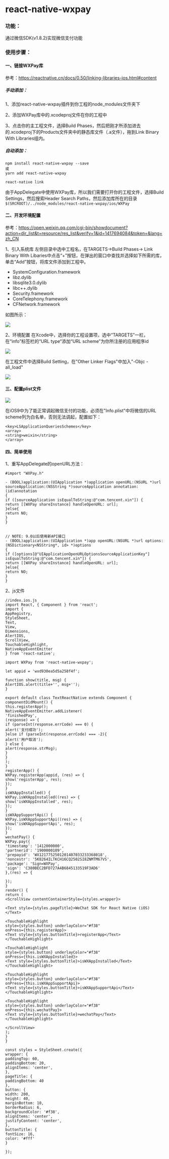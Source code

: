 # react-native-wxpay

### 功能：
通过微信SDK(v1.8.2)实现微信支付功能

### 使用步骤：

#### 一、链接WXPay库

参考：https://reactnative.cn/docs/0.50/linking-libraries-ios.html#content

##### 手动添加：
1、添加react-native-wxpay插件到你工程的node_modules文件夹下

2、添加WXPay库中的.xcodeproj文件在你的工程中

3、点击你的主工程文件，选择Build Phases，然后把刚才所添加进去的.xcodeproj下的Products文件夹中的静态库文件（.a文件），拖到Link Binary With Libraries组内。

##### 自动添加：
```
npm install react-native-wxpay --save
或
yarn add react-native-wxpay

react-native link
```

由于AppDelegate中使用WXPay库，所以我们需要打开你的工程文件，选择Build Settings，然后搜索Header Search Paths，然后添加库所在的目录 `$(SRCROOT)/../node_modules/react-native-wxpay/ios/WXPay`


#### 二、开发环境配置

参考：https://open.weixin.qq.com/cgi-bin/showdocument?action=dir_list&t=resource/res_list&verify=1&id=1417694084&token=&lang=zh_CN

1、引入系统库
左侧目录中选中工程名，在TARGETS->Build Phases-> Link Binary With Libaries中点击“+”按钮，在弹出的窗口中查找并选择如下所需的库，单击“Add”按钮，将库文件添加到工程中。

- SystemConfiguration.framework
- libz.dylib
- libsqlite3.0.dylib
- libc++.dylib
- Security.framework
- CoreTelephony.framework
- CFNetwork.framework

如图所示：

![](http://upload-images.jianshu.io/upload_images/2093433-56088c5af2abdec5.png?imageMogr2/auto-orient/strip%7CimageView2/2/w/1240)


2、环境配置
在Xcode中，选择你的工程设置项，选中“TARGETS”一栏，在“info”标签栏的“URL type“添加“URL scheme”为你所注册的应用程序id

![](http://upload-images.jianshu.io/upload_images/2093433-3693b1bff95bf928.png?imageMogr2/auto-orient/strip%7CimageView2/2/w/1240)

在工程文件中选择Build Setting，在"Other Linker Flags"中加入"-Objc -all_load"

![](http://upload-images.jianshu.io/upload_images/2093433-8f42a230dcc58456.png?imageMogr2/auto-orient/strip%7CimageView2/2/w/1240)


#### 三、配置plist文件

![](http://upload-images.jianshu.io/upload_images/2093433-2d1868511e3a3ee4.jpeg?imageMogr2/auto-orient/strip%7CimageView2/2/w/1240)

在iOS9中为了能正常调起微信支付的功能，必须在"Info.plist"中将微信的URL scheme列为白名单，否则无法调起，配置如下：
```
<key>LSApplicationQueriesSchemes</key>
<array>
<string>weixin</string>
</array>
```

#### 四、简单使用

1、重写AppDelegate的openURL方法：
```
#import "WXPay.h"

- (BOOL)application:(UIApplication *)application openURL:(NSURL *)url sourceApplication:(NSString *)sourceApplication annotation:(id)annotation
{
if ([sourceApplication isEqualToString:@"com.tencent.xin"]) {
return [[WXPay shareInstance] handleOpenURL: url];
}else{
return NO;
}
}


// NOTE: 9.0以后使用新API接口
- (BOOL)application:(UIApplication *)app openURL:(NSURL *)url options:(NSDictionary<NSString*, id> *)options
{
if ([options[@"UIApplicationOpenURLOptionsSourceApplicationKey"]  isEqualToString:@"com.tencent.xin"]) {
return [[WXPay shareInstance] handleOpenURL: url];
}else{
return NO;
}
}
```
2、js文件
```
//index.ios.js
import React, { Component } from 'react';
import {
AppRegistry,
StyleSheet,
Text,
View,
Dimensions,
AlertIOS,
ScrollView,
TouchableHighlight,
NativeAppEventEmitter
} from 'react-native';

import WXPay from 'react-native-wxpay';

let appid = 'wxd930ea5d5a258f4f';

function show(title, msg) {
AlertIOS.alert(title+'', msg+'');
}

export default class TextReactNative extends Component {
componentDidMount() {
this.registerApp();
NativeAppEventEmitter.addListener(
'finishedPay',
(response) => {
if (parseInt(response.errCode) === 0) {
alert('支付成功');
}else if (parseInt(response.errCode) === -2){
alert('用户取消');
} else {
alert(response.strMsg);
}
}
);
}
registerApp() {
WXPay.registerApp(appid, (res) => {
show('registerApp', res);
});
}
isWXAppInstalled() {
WXPay.isWXAppInstalled((res) => {
show('isWXAppInstalled', res);
});
}
isWXAppSupportApi() {
WXPay.isWXAppSupportApi((res) => {
show('isWXAppSupportApi', res);
});
}
wechatPay() {
WXPay.pay({
'timestamp': '1412000000',
'partnerid': '1900000109',
'prepayid': 'WX1217752501201407033233368018',
'noncestr': '5K8264ILTKCH16CQ2502SI8ZNMTM67VS',
'package': 'Sign=WXPay',
'sign': 'C380BEC2BFD727A4B6845133519F3AD6'
},(res) => {

});
}
render() {
return (
<ScrollView contentContainerStyle={styles.wrapper}>

<Text style={styles.pageTitle}>WeChat SDK for React Native (iOS)</Text>

<TouchableHighlight
style={styles.button} underlayColor="#f38"
onPress={this.registerApp}>
<Text style={styles.buttonTitle}>registerApp</Text>
</TouchableHighlight>

<TouchableHighlight
style={styles.button} underlayColor="#f38"
onPress={this.isWXAppInstalled}>
<Text style={styles.buttonTitle}>isWXAppInstalled</Text>
</TouchableHighlight>

<TouchableHighlight
style={styles.button} underlayColor="#f38"
onPress={this.isWXAppSupportApi}>
<Text style={styles.buttonTitle}>isWXAppSupportApi</Text>
</TouchableHighlight>

<TouchableHighlight
style={styles.button} underlayColor="#f38"
onPress={this.wechatPay}>
<Text style={styles.buttonTitle}>wechatPay</Text>
</TouchableHighlight>

</ScrollView>
);
}
}

const styles = StyleSheet.create({
wrapper: {
paddingTop: 60,
paddingBottom: 20,
alignItems: 'center',
},
pageTitle: {
paddingBottom: 40
},
button: {
width: 200,
height: 40,
marginBottom: 10,
borderRadius: 6,
backgroundColor: '#f38',
alignItems: 'center',
justifyContent: 'center',
},
buttonTitle: {
fontSize: 16,
color: '#fff'
}

});
```

